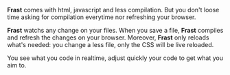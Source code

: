 **Frast** comes with html, javascript and less compilation. But you don't loose time asking for compilation everytime nor refreshing  your browser.

**Frast** watchs any change on your files. When you save a file, **Frast** compiles and refresh the changes on your browser. Moreover, **Frast** only reloads what's needed: you change a less file, only the CSS will be live reloaded.

You see what you code in realtime, adjust quickly your code to get what you aim to.